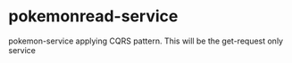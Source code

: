 # pokemonread-service
pokemon-service applying CQRS pattern. This will be the get-request only service
